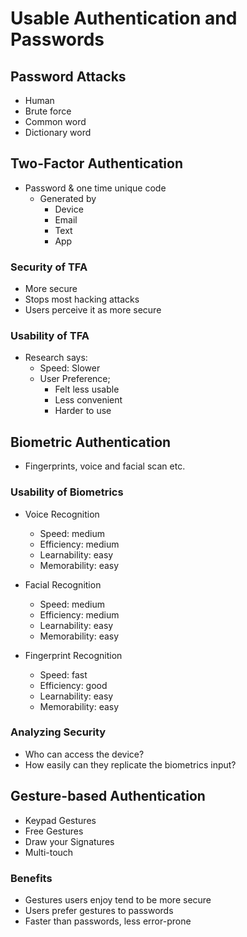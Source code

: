 # Usable Authentication and Passwords

## Password Attacks

- Human
- Brute force
- Common word
- Dictionary word

## Two-Factor Authentication

- Password & one time unique code
  + Generated by
    - Device
    - Email
    - Text
    - App

### Security of TFA

- More secure
- Stops most hacking attacks
- Users perceive it as more secure

### Usability of TFA

- Research says:
  + Speed: Slower
  + User Preference;
    - Felt less usable
    - Less convenient
    - Harder to use

## Biometric Authentication

- Fingerprints, voice and facial scan etc.

### Usability of Biometrics

- Voice Recognition
  + Speed: medium
  + Efficiency: medium
  + Learnability: easy
  + Memorability: easy

- Facial Recognition
  + Speed: medium
  + Efficiency: medium
  + Learnability: easy
  + Memorability: easy

- Fingerprint Recognition
  + Speed: fast
  + Efficiency: good
  + Learnability: easy
  + Memorability: easy

### Analyzing Security

- Who can access the device?
- How easily can they replicate the biometrics input?

## Gesture-based Authentication

- Keypad Gestures
- Free Gestures
- Draw your Signatures
- Multi-touch

### Benefits

- Gestures users enjoy tend to be more secure
- Users prefer gestures to passwords
- Faster than passwords, less error-prone
